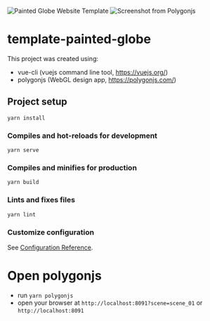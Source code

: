 ![Painted Globe Website Template](https://github.com/polygonjs/template-painted-globe/blob/main/public/screenshots/screenshot1.jpg?raw=true)
![Screenshot from Polygonjs](https://github.com/polygonjs/template-painted-globe/blob/main/public/screenshots/screenshot3.jpg?raw=true)

# template-painted-globe

This project was created using:

- vue-cli (vuejs command line tool, https://vuejs.org/)
- polygonjs (WebGL design app, https://polygonjs.com/)

## Project setup

```
yarn install
```

### Compiles and hot-reloads for development

```
yarn serve
```

### Compiles and minifies for production

```
yarn build
```

### Lints and fixes files

```
yarn lint
```

### Customize configuration

See [Configuration Reference](https://cli.vuejs.org/config/).

# Open polygonjs

- run `yarn polygonjs`
- open your browser at `http://localhost:8091?scene=scene_01` or `http://localhost:8091`
